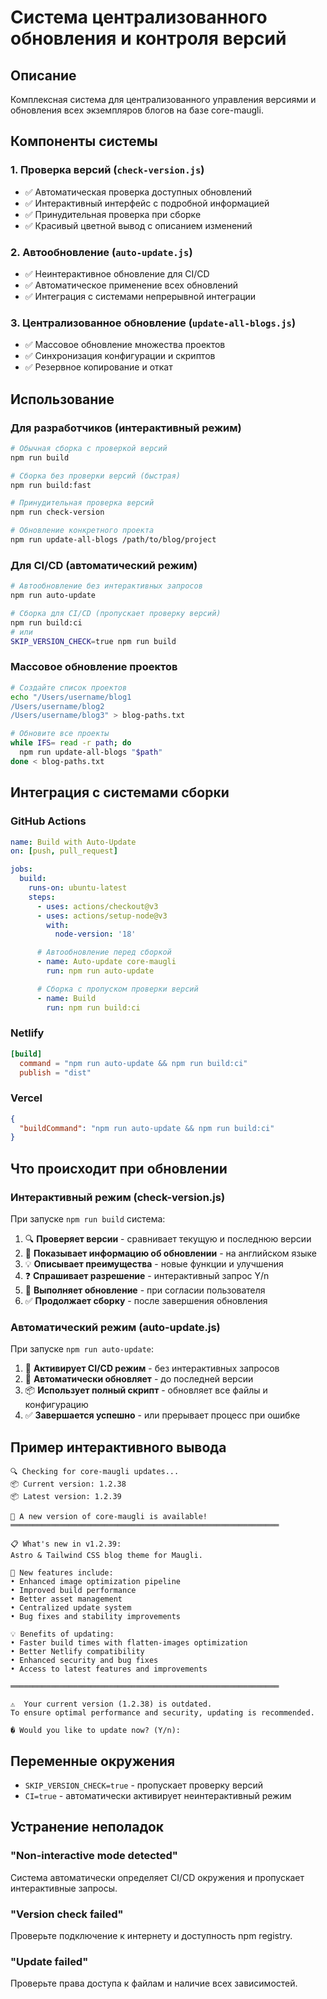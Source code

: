 # Система централизованного обновления и контроля версий

## Описание

Комплексная система для централизованного управления версиями и обновления всех экземпляров блогов на базе core-maugli.

## Компоненты системы

### 1. Проверка версий (`check-version.js`)

- ✅ Автоматическая проверка доступных обновлений
- ✅ Интерактивный интерфейс с подробной информацией
- ✅ Принудительная проверка при сборке
- ✅ Красивый цветной вывод с описанием изменений

### 2. Автообновление (`auto-update.js`)

- ✅ Неинтерактивное обновление для CI/CD
- ✅ Автоматическое применение всех обновлений
- ✅ Интеграция с системами непрерывной интеграции

### 3. Централизованное обновление (`update-all-blogs.js`)

- ✅ Массовое обновление множества проектов
- ✅ Синхронизация конфигурации и скриптов
- ✅ Резервное копирование и откат

## Использование

### Для разработчиков (интерактивный режим)

```bash
# Обычная сборка с проверкой версий
npm run build

# Сборка без проверки версий (быстрая)
npm run build:fast

# Принудительная проверка версий
npm run check-version

# Обновление конкретного проекта
npm run update-all-blogs /path/to/blog/project
```

### Для CI/CD (автоматический режим)

```bash
# Автообновление без интерактивных запросов
npm run auto-update

# Сборка для CI/CD (пропускает проверку версий)
npm run build:ci
# или
SKIP_VERSION_CHECK=true npm run build
```

### Массовое обновление проектов

```bash
# Создайте список проектов
echo "/Users/username/blog1
/Users/username/blog2
/Users/username/blog3" > blog-paths.txt

# Обновите все проекты
while IFS= read -r path; do
  npm run update-all-blogs "$path"
done < blog-paths.txt
```

## Интеграция с системами сборки

### GitHub Actions

```yaml
name: Build with Auto-Update
on: [push, pull_request]

jobs:
  build:
    runs-on: ubuntu-latest
    steps:
      - uses: actions/checkout@v3
      - uses: actions/setup-node@v3
        with:
          node-version: '18'

      # Автообновление перед сборкой
      - name: Auto-update core-maugli
        run: npm run auto-update

      # Сборка с пропуском проверки версий
      - name: Build
        run: npm run build:ci
```

### Netlify

```toml
[build]
  command = "npm run auto-update && npm run build:ci"
  publish = "dist"
```

### Vercel

```json
{
  "buildCommand": "npm run auto-update && npm run build:ci"
}
```

## Что происходит при обновлении

### Интерактивный режим (check-version.js)

При запуске `npm run build` система:

1. 🔍 **Проверяет версии** - сравнивает текущую и последнюю версии
2. 🎉 **Показывает информацию об обновлении** - на английском языке
3. 💡 **Описывает преимущества** - новые функции и улучшения
4. ❓ **Спрашивает разрешение** - интерактивный запрос Y/n
5. 🔄 **Выполняет обновление** - при согласии пользователя
6. ✅ **Продолжает сборку** - после завершения обновления

### Автоматический режим (auto-update.js)

При запуске `npm run auto-update`:

1. 🤖 **Активирует CI/CD режим** - без интерактивных запросов
2. 🔄 **Автоматически обновляет** - до последней версии
3. 📦 **Использует полный скрипт** - обновляет все файлы и конфигурацию
4. ✅ **Завершается успешно** - или прерывает процесс при ошибке

## Пример интерактивного вывода

```
🔍 Checking for core-maugli updates...
📦 Current version: 1.2.38
📦 Latest version: 1.2.39

🎉 A new version of core-maugli is available!
════════════════════════════════════════════════════════════

📋 What's new in v1.2.39:
Astro & Tailwind CSS blog theme for Maugli.

🚀 New features include:
• Enhanced image optimization pipeline
• Improved build performance
• Better asset management
• Centralized update system
• Bug fixes and stability improvements

💡 Benefits of updating:
• Faster build times with flatten-images optimization
• Better Netlify compatibility
• Enhanced security and bug fixes
• Access to latest features and improvements

════════════════════════════════════════════════════════════

⚠️  Your current version (1.2.38) is outdated.
To ensure optimal performance and security, updating is recommended.

� Would you like to update now? (Y/n):
```

## Переменные окружения

- `SKIP_VERSION_CHECK=true` - пропускает проверку версий
- `CI=true` - автоматически активирует неинтерактивный режим

## Устранение неполадок

### "Non-interactive mode detected"

Система автоматически определяет CI/CD окружения и пропускает интерактивные запросы.

### "Version check failed"

Проверьте подключение к интернету и доступность npm registry.

### "Update failed"

Проверьте права доступа к файлам и наличие всех зависимостей.
